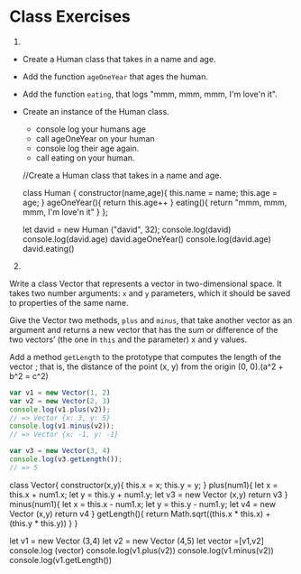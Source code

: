 # Class Exercises

1.
  * Create a Human class that takes in a name and age.
  * Add the function `ageOneYear` that ages the human.
  * Add the function `eating`, that logs "mmm, mmm, mmm, I'm love'n it".
  * Create an instance of the Human class.
    * console log your humans age
    * call ageOneYear on your human
    * console log their age again.
    * call eating on your human.

    //Create a Human class that takes in a name and age.

    class Human {
      constructor(name,age){
        this.name = name;
        this.age = age;
      }
      ageOneYear(){
        return this.age++
      }
      eating(){
        return "mmm, mmm, mmm, I'm love'n it"
      }
    };

    let david = new Human ("david", 32);
    console.log(david)
    console.log(david.age)
    david.ageOneYear()
    console.log(david.age)
    david.eating()

2.
Write a class Vector that represents a vector in two-dimensional space.
It takes two number arguments: `x` and `y` parameters, which it should be saved to properties of the same name.

Give the Vector two methods, `plus` and `minus`, that take another vector as an argument and
returns a new vector that has the sum or difference of the two vectors’ (the one in `this` and the parameter) x and y values.

Add a method `getLength` to the prototype that computes the length of the vector ;
that is, the distance of the point (x, y) from the origin (0, 0).(a^2 + b^2 = c^2)

```js
var v1 = new Vector(1, 2)
var v2 = new Vector(2, 3)
console.log(v1.plus(v2));
// => Vector {x: 3, y: 5}
console.log(v1.minus(v2));
// => Vector {x: -1, y: -1}

var v3 = new Vector(3, 4)
console.log(v3.getLength());
// => 5
```


class Vector{
    constructor(x,y){
      this.x = x;
      this.y = y;
    }
    plus(num1){
      let x = this.x + num1.x;
      let y = this.y + num1.y;
      let v3 = new Vector (x,y)
      return v3
    }
    minus(num1){
      let x = this.x - num1.x;
      let y = this.y - num1.y;
      let v4 = new Vector (x,y)
      return v4
    }
    getLength(){
      return Math.sqrt((this.x * this.x) + (this.y * this.y))
    }
}

let v1 = new Vector (3,4)
let v2 = new Vector (4,5)
let vector =[v1,v2]
console.log (vector)
console.log(v1.plus(v2))
console.log(v1.minus(v2))
console.log(v1.getLength())
